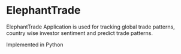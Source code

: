 # ElephantTrade

ElephantTrade Application is used for tracking global trade patterns, country wise investor sentiment and predict trade patterns.

Implemented in Python
